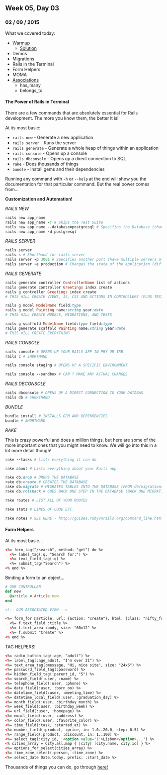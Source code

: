 ## Week 05, Day 03
### 02 / 09 / 2015

What we covered today:
- [Warmup](https://gist.github.com/ga-wolf/6608843f4c24acee04e9)
  + [Solution](https://github.com/ga-wolf/WDI10-Homework/blob/master/warmup-exercises/week_05/roman-numerals.rb)
- Demos
- Migrations
- Rails in the Terminal
- Form Helpers
- MOMA
- [Associations](http://guides.rubyonrails.org/association_basics.html)
  + has_many
  + belongs_to

#### The Power of Rails in Terminal

There are a few commands that are absolutely essential for Rails development. The more you know them, the better it is!

At its most basic:
- `rails new` - Generate a new application
- `rails server` - Runs the server
- `rails generate` - Generate a whole heap of things within an application
- `rails console` - Opens up a console
- `rails dbconsole` - Opens up a direct connection to SQL
- `rake` - Does thousands of things
- `bundle` - Install gems and their dependencies

Running any command with `-h` or `--help` at the end will show you the documentation for that particular command.  But the real power comes from...

**Customization and Automation!**

_RAILS NEW_

```ruby
rails new app_name
rails new app_name -T # Skips the Test Suite
rails new app_name --database=postgresql # Specifies the Database (changes it from sqlite3)
rails new app_name -d postgresql
```

_RAILS SERVER_

```ruby
rails server
rails s # Shorthand for rails server
rails server -p 3001 # Specifies another port (have multiple servers at once!)
rails server -e production # Changes the state of the application (different gem sets etc. - don't worry about this one)
```

_RAILS GENERATE_

```ruby
rails generate controller ControllerName list of actions
rails generate controller Greetings index create
rails g controller Greetings index create
# THIS WILL CREATE VIEWS, JS, CSS AND ACTIONS IN CONTROLLERS (PLUS TESTS)

rails g model ModelName field:type
rails g model Painting name:string year:date
# THIS WILL CREATE MODELS, MIGRATIONS, AND TESTS

rails g scaffold ModelName field:type field:type
rails generate scaffold Painting name:string year:date
# THIS WILL CREATE EVERYTHING
```

_RAILS CONSOLE_

```ruby
rails console # OPENS UP YOUR RAILS APP IN PRY OR IRB
rails c # SHORTHAND

rails console staging # OPENS UP A SPECIFIC ENVIRONMENT

rails console --sandbox # CAN'T MAKE ANY ACTUAL CHANGES
```

_RAILS DBCONSOLE_

```ruby
rails dbconsole # OPENS UP A DIRECT CONNECTION TO YOUR DATABAS
rails db # SHORTHAND
```

_BUNDLE_

```ruby
bundle install # INSTALLS GEM AND DEPENDENCIES
bundle # SHORTHAND
```

_RAKE_

This is crazy powerful and does a million things, but here are some of the more important ones that you might need to know.  We will go into this in a lot more detail though!

```ruby
rake --tasks # Lists everything it can do

rake about # Lists everything about your Rails app

rake db:drop # DROPS THE DATABASE
rake db:create # CREATES THE DATABASE
rake db:migrate # MIGRATES TABLES INTO THE DATABASE (FROM db/migrations)
rake db:rollback # GOES BACK ONE STEP IN THE DATABASE (BACK ONE MIGRATION)

rake routes # LIST ALL OF YOUR ROUTES

rake stats # LINES OF CODE ETC.

rake notes # SEE HERE - http://guides.rubyonrails.org/command_line.html#notes
```

#### Form Helpers

At its most basic...

```html
<%= form_tag("/search", method: "get") do %>
  <%= label_tag(:q, "Search for:") %>
  <%= text_field_tag(:q) %>
  <%= submit_tag("Search") %>
<% end %>
```

Binding a form to an object...

```ruby
# OUR CONTROLLER
def new
  @article = Article.new
end
```

```html
<!-- OUR ASSOCIATED VIEW -->

<%= form_for @article, url: {action: "create"}, html: {class: "nifty_form"} do |f| %>
  <%= f.text_field :title %>
  <%= f.text_area :body, size: "60x12" %>
  <%= f.submit "Create" %>
<% end %>
```

TAG HELPERS!

```html
<%= radio_button_tag(:age, "adult") %>
<%= label_tag(:age_adult, "I'm over 21") %>
<%= text_area_tag(:message, "Hi, nice site", size: "24x6") %>
<%= password_field_tag(:password) %>
<%= hidden_field_tag(:parent_id, "5") %>
<%= search_field(:user, :name) %>
<%= telephone_field(:user, :phone) %>
<%= date_field(:user, :born_on) %>
<%= datetime_field(:user, :meeting_time) %>
<%= datetime_local_field(:user, :graduation_day) %>
<%= month_field(:user, :birthday_month) %>
<%= week_field(:user, :birthday_week) %>
<%= url_field(:user, :homepage) %>
<%= email_field(:user, :address) %>
<%= color_field(:user, :favorite_color) %>
<%= time_field(:task, :started_at) %>
<%= number_field(:product, :price, in: 1.0..20.0, step: 0.5) %>
<%= range_field(:product, :discount, in: 1..100) %>
<%= select_tag(:city_id, '<option value="1">Lisbon</option>...') %>
<% cities_array = City.all.map { |city| [city.name, city.id] } %>
<%= options_for_select(cities_array) %>
<%= time_zone_select(:person, :time_zone) %>
<%= select_date Date.today, prefix: :start_date %>
```

Thousands of things you can do, go through [here!](http://guides.rubyonrails.org/form_helpers.html)